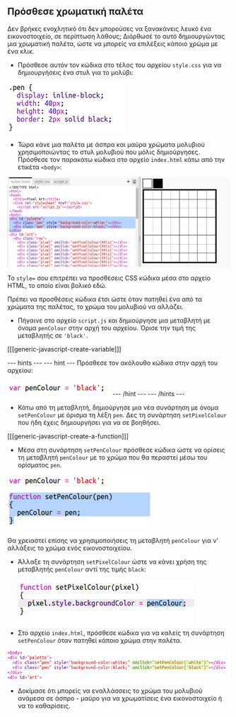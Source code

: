 ## Πρόσθεσε χρωματική παλέτα

Δεν βρήκες ενοχλητικό ότι δεν μπορούσες να ξανακάνεις λευκό ένα εικονοστοιχείο, σε περίπτωση λάθους; Διόρθωσέ το αυτό δημιουργώντας μια χρωματική παλέτα, ώστε να μπορείς να επιλέξεις κάποιο χρώμα με ένα κλικ.

+ Πρόσθεσε αυτόν τον κώδικα στο τέλος του αρχείου `style.css` για να δημιουργήσεις ένα στυλ για το μολύβι:

![στιγμιότυπο οθόνης](images/pixel-art-pen.png)

+ Τώρα κάνε μια παλέτα με άσπρα και μαύρα χρώματα μολυβιού χρησιμοποιώντας το στυλ μολυβιού που μόλις δημιούργησες. Πρόσθεσε τον παρακάτω κώδικα στο αρχείο `index.html` κάτω από την ετικέτα `<body>`:

![στιγμιότυπο οθόνης](images/pixel-art-palette.png)

Το `style=` σου επιτρέπει να προσθέσεις CSS κώδικα μέσα στο αρχείο HTML, το οποίο είναι βολικό εδώ.

Πρέπει να προσθέσεις κώδικα έτσι ώστε όταν πατηθεί ένα από τα χρώματα της παλέτας, το χρώμα του μολυβιού να αλλάζει.

+ Πήγαινε στο αρχείο `script.js` και δημιούργησε μια μεταβλητή με όνομα `penColour` στην αρχή του αρχείου. Όρισε την τιμή της μεταβλητής σε `'black'`.

[[[generic-javascript-create-variable]]]

\--- hints \--- \--- hint \--- Πρόσθεσε τον ακόλουθο κώδικα στην αρχή του αρχείου:

![στιγμιότυπο οθόνης](images/pixel-art-pencolour.png) \--- /hint \--- \--- /hints \---

+ Κάτω από τη μεταβλητή, δημιούργησε μια νέα συνάρτηση με όνομα `setPenColour` με όρισμα τη λέξη `pen`. Δες τη συνάρτηση `setPixelColour` που ήδη έχεις δημιουργήσει για να σε βοηθήσει.

[[[generic-javascript-create-a-function]]]

+ Μέσα στη συνάρτηση `setPenColour` πρόσθεσε κώδικα ώστε να ορίσεις τη μεταβλητή `penColour` με το χρώμα που θα περαστεί μέσω του ορίσματος `pen`.

![στιγμιότυπο οθόνης](images/pixel-art-set-pen.png)

Θα χρειαστεί επίσης να χρησιμοποιήσεις τη μεταβλητή `penColour` για ν' αλλάξεις το χρώμα ενός εικονοστοιχείου.

+ Άλλαξε τη συνάρτηση `setPixelColour` ώστε να κάνει χρήση της μεταβλητής `penColour` αντί της τιμής `black`:
    
    ![στιγμιότυπο οθόνης](images/pixel-art-use-pen.png)

+ Στο αρχείο `index.html`, πρόσθεσε κώδικα για να καλείς τη συνάρτηση `setPenColour` όταν πατηθεί κάποιο χρώμα στην παλέτα.

![στιγμιότυπο οθόνης](images/pixel-art-palette-onclick.png)

+ Δοκίμασε ότι μπορείς να εναλλάσσεις το χρώμα του μολυβιού ανάμεσα σε άσπρο - μαύρο για να χρωματίσεις ένα εικονοστοιχείο ή να το καθαρίσεις.
